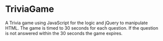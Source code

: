 # TriviaGame
 
A Trivia game using JavaScript for the logic and jQuery to manipulate HTML.  The game is timed to 30 seconds for each question. If the question is not answered within the 30 seconds the game expires.
